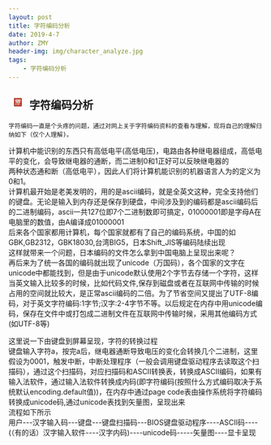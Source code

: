 ```yaml
---
layout: post
title: 字符编码分析
date: 2019-4-7
author: ZMY
header-img: img/character_analyze.jpg
tags:
    - 字符编码分析
---
```


## <img class="original" src='https://raw.githubusercontent.com/276622709/276622709.github.io/master/img/original.png'> 字符编码分析

    字符编码一直是个头疼的问题，通过对网上关于字符编码资料的查看与理解，现将自己的理解归纳如下（仅个人理解)。   
  计算机中能识别的东西只有高低电平(高低电压)，电路由各种继电器组成，高低电平的变化，会导致继电器的通断，而二进制0和1正好可以反映继电器的  
两种状态通和断（高低电平），因此人们将计算机能识别的机器语言人为的定义为0和1。  
  计算机最开始是老美发明的，用的是ascii编码，就是全英文这种，完全支持他们的键盘。无论是输入到内存还是保存到硬盘，中间涉及到的编码都是ascii编码后的二进制编码，ascii一共127位即7个二进制数即可搞定，01000001即是字母A在电脑里的数值，由A编译成01000001    
  后来各个国家都用计算机，每个国家就都有了自己的编码系统，中国的如GBK,GB2312，GBK18030,台湾BIG5，日本Shift_JIS等编码陆续出现  
  这样就带来一个问题，日本编码的文件怎么拿到中国电脑上呈现出来呢？  
  再后来为了统一各国的编码就出现了unicode（万国码），各个国家的文字在unicode中都能找到，但是由于unicode默认使用2个字节去存储一个字符，这样当英文输入比较多的时候，比如代码文件,保存到磁盘或者在互联网中传输的时候占用的空间就比较大，是正常ascii编码的二倍。为了节省空间又提出了UTF-8编码，对于英文字符编码:1字节;汉字:2-4字节不等。以后规定在内存中用unicode编码，保存在文件中或打包成二进制文件在互联网中传输时候，采用其他编码方式(如UTF-8等)  
   
  这里说一下由键盘到屏幕呈现，字符的转换过程  
  键盘输入字符a，按完a后，继电器通断导致电压的变化会转换几个二进制，这里假设为0001，触发中断，中断处理程序（一般会调用键盘驱动程序去读取这个扫描码），通过这个扫描码，对应扫描码和ASCII转换表，转换成ASCII编码，如果有输入法软件，通过输入法软件转换成内码(即字符编码(按照什么方式编码取决于系统默认encoding.default值))，在内存中通过page code表由操作系统将字符编码转换成unicode码,通过unicode表找到矢量图，呈现出来  
  流程如下所示  
  用户---汉字输入码---键盘---键盘扫描码---BIOS键盘驱动程序----ASCII码----(（有的话）汉字输入软件----汉字内码)----unicode码-----矢量图----显卡呈现  
